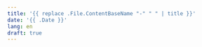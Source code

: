 ```yaml
---
title: '{{ replace .File.ContentBaseName "-" " " | title }}'
date: '{{ .Date }}'
lang: en
draft: true
---
```

